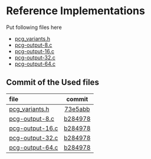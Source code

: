 # Reference Implementations

Put following files here

* [pcg_variants.h](https://github.com/imneme/pcg-c/blob/master/include/pcg_variants.h)
* [pcg-output-8.c](https://github.com/imneme/pcg-c/blob/master/src/pcg-output-8.c)
* [pcg-output-16.c](https://github.com/imneme/pcg-c/blob/master/src/pcg-output-16.c)
* [pcg-output-32.c](https://github.com/imneme/pcg-c/blob/master/src/pcg-output-32.c)
* [pcg-output-64.c](https://github.com/imneme/pcg-c/blob/master/src/pcg-output-64.c)

## Commit of the Used files

|file|commit|
|:---|:----:|
|[pcg_variants.h](https://github.com/imneme/pcg-c/blob/master/include/pcg_variants.h)|[73e5abb](https://github.com/imneme/pcg-c/commit/73e5abb9f6ad9fba732e41dc1b271f9c5e850ab5)|
|[pcg-output-8.c](https://github.com/imneme/pcg-c/blob/master/src/pcg-output-8.c)|[b284978](https://github.com/imneme/pcg-c/commit/b284978fd5196df9b7a559f7a2b6a64415f82098)|
|[pcg-output-16.c](https://github.com/imneme/pcg-c/blob/master/src/pcg-output-16.c)|[b284978](https://github.com/imneme/pcg-c/commit/b284978fd5196df9b7a559f7a2b6a64415f82098)|
|[pcg-output-32.c](https://github.com/imneme/pcg-c/blob/master/src/pcg-output-32.c)|[b284978](https://github.com/imneme/pcg-c/commit/b284978fd5196df9b7a559f7a2b6a64415f82098)|
|[pcg-output-64.c](https://github.com/imneme/pcg-c/blob/master/src/pcg-output-64.c)|[b284978](https://github.com/imneme/pcg-c/commit/b284978fd5196df9b7a559f7a2b6a64415f82098)|
